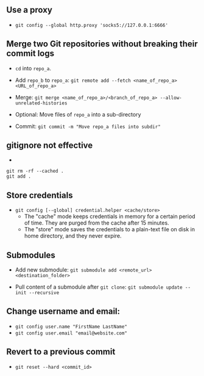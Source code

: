 ## Use a proxy

* `git config --global http.proxy 'socks5://127.0.0.1:6666'`

## Merge two Git repositories without breaking their commit logs

* `cd` into `repo_a`.

* Add `repo_b` to `repo_a`: `git remote add --fetch <name_of_repo_a> <URL_of_repo_a>`

* Merge: `git merge <name_of_repo_a>/<branch_of_repo_a> --allow-unrelated-histories`

* Optional: Move files of `repo_a` into a sub-directory

* Commit: `git commit -m "Move repo_a files into subdir"`

## gitignore not effective

*
```
git rm -rf --cached .
git add .
```

## Store credentials

* `git config [--global] credential.helper <cache/store>`
  * The "cache" mode keeps credentials in memory for a certain period of time. They are purged from
  the cache after 15 minutes.
  * The "store" mode saves the credentials to a plain-text file on disk in home directory, and they never expire.

## Submodules

* Add new submodule: `git submodule add <remote_url> <destination_folder>`

* Pull content of a submodule after `git clone`: `git submodule update --init --recursive`

## Change username and email:

* `git config user.name "FirstName LastName"`
* `git config user.email "email@website.com"`

## Revert to a previous commit

* `git reset --hard <commit_id>`